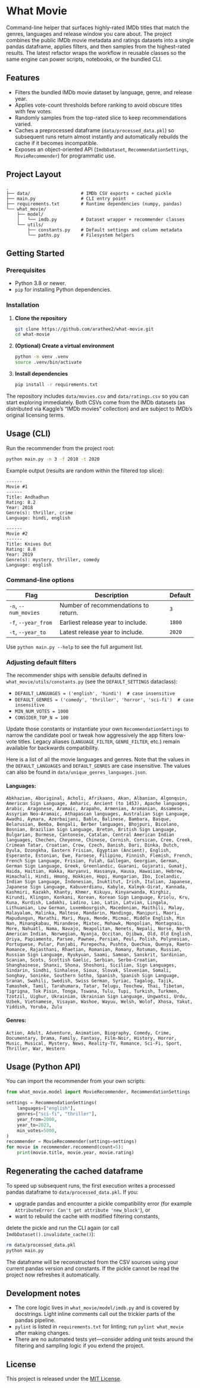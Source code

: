 # What Movie

Command-line helper that surfaces highly-rated IMDb titles that match the genres, languages and release window you care about. The project combines the public IMDb movie metadata and ratings datasets into a single pandas dataframe, applies filters, and then samples from the highest-rated results. The latest refactor wraps the workflow in reusable classes so the same engine can power scripts, notebooks, or the bundled CLI.

## Features
- Filters the bundled IMDb movie dataset by language, genre, and release year.
- Applies vote-count thresholds before ranking to avoid obscure titles with few votes.
- Randomly samples from the top-rated slice to keep recommendations varied.
- Caches a preprocessed dataframe (`data/processed_data.pkl`) so subsequent runs return almost instantly and automatically rebuilds the cache if it becomes incompatible.
- Exposes an object-oriented API (`ImdbDataset`, `RecommendationSettings`, `MovieRecommender`) for programmatic use.

## Project Layout
```
.
├── data/                   # IMDb CSV exports + cached pickle
├── main.py                 # CLI entry point
├── requirements.txt        # Runtime dependencies (numpy, pandas)
└── what_movie/
    ├── model/
    │   └── imdb.py         # Dataset wrapper + recommender classes
    └── utils/
        ├── constants.py    # Default settings and column metadata
        └── paths.py        # Filesystem helpers
```

## Getting Started

### Prerequisites
- Python 3.8 or newer.
- `pip` for installing Python dependencies.

### Installation
1. **Clone the repository**
   ```bash
   git clone https://github.com/arathee2/what-movie.git
   cd what-movie
   ```
2. **(Optional) Create a virtual environment**
   ```bash
   python -m venv .venv
   source .venv/bin/activate
   ```
3. **Install dependencies**
   ```bash
   pip install -r requirements.txt
   ```

The repository includes `data/movies.csv` and `data/ratings.csv` so you can start exploring immediately. Both CSVs come from the IMDb datasets (as distributed via Kaggle’s “IMDb movies” collection) and are subject to IMDb’s original licensing terms.

## Usage (CLI)

Run the recommender from the project root:

```bash
python main.py -n 3 -f 2010 -t 2020
```

Example output (results are random within the filtered top slice):

```
------
Movie #1
------
Title: Andhadhun
Rating: 8.2
Year: 2018
Genre(s): thriller, crime
Language: hindi, english

------
Movie #2
------
Title: Knives Out
Rating: 8.0
Year: 2019
Genre(s): mystery, thriller, comedy
Language: english
```

### Command-line options
| Flag | Description | Default |
| --- | --- | --- |
| `-n`, `--num_movies` | Number of recommendations to return. | `3` |
| `-f`, `--year_from` | Earliest release year to include. | `1800` |
| `-t`, `--year_to` | Latest release year to include. | `2020` |

Use `python main.py --help` to see the full argument list.

### Adjusting default filters
The recommender ships with sensible defaults defined in `what_movie/utils/constants.py` (see the `DEFAULT_SETTINGS` dataclass):
- `DEFAULT_LANGUAGES = ('english', 'hindi')  # case insensitive`
- `DEFAULT_GENRES = ('comedy', 'thriller', 'horror', 'sci-fi')  # case insensitive`
- `MIN_NUM_VOTES = 1000`
- `CONSIDER_TOP_N = 100`

Update those constants or instantiate your own `RecommendationSettings` to narrow the candidate pool or tweak how aggressively the app filters low-vote titles. Legacy aliases (`LANGUAGE_FILTER`, `GENRE_FILTER`, etc.) remain available for backwards compatibility.

Here is a list of all the movie languages and genres. Note that the values in the `DEFAULT_LANGUAGES` and `DEFAULT_GENRES` are case insensitive. The values can also be found in `data/unique_genres_languages.json`.

#### Languages:
```
Abkhazian, Aboriginal, Acholi, Afrikaans, Akan, Albanian, Algonquin, American Sign Language, Amharic, Ancient (to 1453), Apache languages, Arabic, Aragonese, Aramaic, Arapaho, Armenian, Aromanian, Assamese, Assyrian Neo-Aramaic, Athapascan languages, Australian Sign Language, Awadhi, Aymara, Azerbaijani, Bable, Balinese, Bambara, Basque, Belarusian, Bemba, Bengali, Berber languages, Bhojpuri, Bicolano, Bosnian, Brazilian Sign Language, Breton, British Sign Language, Bulgarian, Burmese, Cantonese, Catalan, Central American Indian languages, Chechen, Cheyenne, Chinese, Cornish, Corsican, Cree, Creek, Crimean Tatar, Croatian, Crow, Czech, Danish, Dari, Dinka, Dutch, Dyula, Dzongkha, Eastern Frisian, Egyptian (Ancient), English, Esperanto, Estonian, Ewe, Faroese, Filipino, Finnish, Flemish, French, French Sign Language, Frisian, Fulah, Gallegan, Georgian, German, German Sign Language, Greek, Greenlandic, Guarani, Gujarati, Gumatj, Haida, Haitian, Hakka, Haryanvi, Hassanya, Hausa, Hawaiian, Hebrew, Himachali, Hindi, Hmong, Hokkien, Hopi, Hungarian, Ibo, Icelandic, Indian Sign Language, Indonesian, Inuktitut, Irish, Italian, Japanese, Japanese Sign Language, Kabuverdianu, Kabyle, Kalmyk-Oirat, Kannada, Kashmiri, Kazakh, Khanty, Khmer, Kikuyu, Kinyarwanda, Kirghiz, Kirundi, Klingon, Konkani, Korean, Korean Sign Language, Kriolu, Kru, Kuna, Kurdish, Ladakhi, Ladino, Lao, Latin, Latvian, Lingala, Lithuanian, Low German, Luxembourgish, Macedonian, Maithili, Malay, Malayalam, Malinka, Maltese, Mandarin, Mandingo, Manipuri, Maori, Mapudungun, Marathi, Mari, Maya, Mende, Micmac, Middle English, Min Nan, Minangkabau, Mirandese, Mixtec, Mohawk, Mongolian, Montagnais, More, Nahuatl, Nama, Navajo, Neapolitan, Nenets, Nepali, Norse, North American Indian, Norwegian, Nyanja, Occitan, Ojibwa, Old, Old English, Oriya, Papiamento, Parsee, Pawnee, Persian, Peul, Polish, Polynesian, Portuguese, Pular, Punjabi, Purepecha, Pushto, Quechua, Quenya, Raeto-Romance, Rajasthani, Rhaetian, Romanian, Romany, Rotuman, Russian, Russian Sign Language, Ryukyuan, Saami, Samoan, Sanskrit, Sardinian, Scanian, Scots, Scottish Gaelic, Serbian, Serbo-Croatian, Shanghainese, Shanxi, Shona, Shoshoni, Sicilian, Sign Languages, Sindarin, Sindhi, Sinhalese, Sioux, Slovak, Slovenian, Somali, Songhay, Soninke, Southern Sotho, Spanish, Spanish Sign Language, Sranan, Swahili, Swedish, Swiss German, Syriac, Tagalog, Tajik, Tamashek, Tamil, Tarahumara, Tatar, Telugu, Teochew, Thai, Tibetan, Tigrigna, Tok Pisin, Tonga, Tswana, Tulu, Tupi, Turkish, Turkmen, Tzotzil, Uighur, Ukrainian, Ukrainian Sign Language, Ungwatsi, Urdu, Uzbek, Vietnamese, Visayan, Washoe, Wayuu, Welsh, Wolof, Xhosa, Yakut, Yiddish, Yoruba, Zulu
```

#### Genres:
```
Action, Adult, Adventure, Animation, Biography, Comedy, Crime, Documentary, Drama, Family, Fantasy, Film-Noir, History, Horror, Music, Musical, Mystery, News, Reality-TV, Romance, Sci-Fi, Sport, Thriller, War, Western
```

## Usage (Python API)

You can import the recommender from your own scripts:

```python
from what_movie.model import MovieRecommender, RecommendationSettings

settings = RecommendationSettings(
    languages=["english"],
    genres=["sci-fi", "thriller"],
    year_from=2000,
    year_to=2023,
    min_votes=5000,
)
recommender = MovieRecommender(settings=settings)
for movie in recommender.recommend(count=5):
    print(movie.title, movie.year, movie.rating)
```

## Regenerating the cached dataframe

To speed up subsequent runs, the first execution writes a processed pandas dataframe to `data/processed_data.pkl`. If you:
- upgrade pandas and encounter a pickle compatibility error (for example `AttributeError: Can't get attribute 'new_block'`), or
- want to rebuild the cache with modified filtering constants,

delete the pickle and run the CLI again (or call `ImdbDataset().invalidate_cache()`):

```bash
rm data/processed_data.pkl
python main.py
```

The dataframe will be reconstructed from the CSV sources using your current pandas version and constants. If the pickle cannot be read the project now refreshes it automatically.

## Development notes
- The core logic lives in `what_movie/model/imdb.py` and is covered by docstrings. Light inline comments call out the trickier parts of the pandas pipeline.
- `pylint` is listed in `requirements.txt` for linting; run `pylint what_movie` after making changes.
- There are no automated tests yet—consider adding unit tests around the filtering and sampling logic if you extend the project.

## License

This project is released under the [MIT License](LICENSE).
